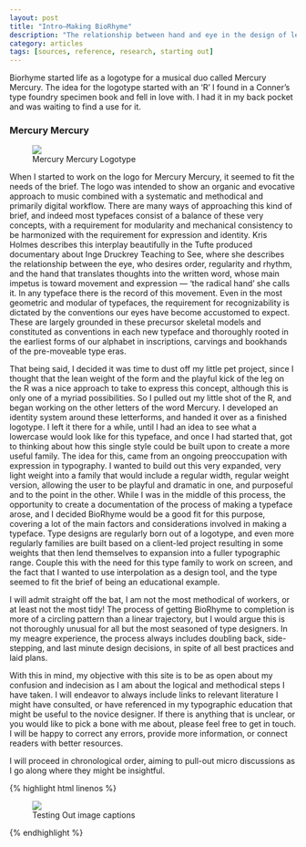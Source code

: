 ```yaml
---
layout: post
title: "Intro—Making BioRhyme"
description: "The relationship between hand and eye in the design of letterforms"
category: articles
tags: [sources, reference, research, starting out]
---
```


Biorhyme started life as a logotype for a musical duo called Mercury Mercury. The idea for the logotype started with an ‘R’ I found in a Conner’s type foundry specimen book and fell in love with. I had it in my back pocket and was waiting to find a use for it. 

### Mercury Mercury

<figure>
	<img src=Illustrations_Conners R_01 copy 2.png)>
	<figcaption>Mercury Mercury Logotype</figcaption>
</figure>

When I started to work on the logo for Mercury Mercury, it seemed to fit the needs of the brief. The logo was intended to show an organic and evocative approach to music combined with a systematic and methodical and primarily digital workflow. There are many ways of approaching this kind of brief, and indeed most typefaces consist of a balance of these very concepts, with a requirement for modularity and mechanical consistency to be harmonized with the requirement for expression and identity. Kris Holmes describes this interplay beautifully in the Tufte produced documentary about Inge Druckrey Teaching to See, where she describes the relationship between the eye, who desires order, regularity and rhythm, and the hand that translates thoughts into the written word, whose main impetus is toward movement and expression — ‘the radical hand’ she calls it. In any typeface there is the record of this movement. Even in the most geometric and modular of typefaces, the requirement for recognizability is dictated by the conventions our eyes have become accustomed to expect. These are largely grounded in these precursor skeletal models and constituted as conventions in each new typeface and thoroughly rooted in the earliest forms of our alphabet in inscriptions, carvings and bookhands of the pre-moveable type eras.
 
That being said, I decided it was time to dust off my little pet project, since I thought that the lean weight of the form and the playful kick of the leg on the R was a nice approach to take to express this concept, although this is only one of a myriad possibilities. So I pulled out my little shot of the R, and began working on the other letters of the word Mercury. I developed an identity system around these letterforms, and handed it over as a finished logotype. I left it there for a while, until l had an idea to see what a lowercase would look like for this typeface, and once I had started that, got to thinking about how this single style could be built upon to create a more useful family. The idea for this, came from an ongoing preoccupation with expression in typography. I wanted to build out this very expanded, very light weight into a family that would include a regular width, regular weight version, allowing the user to be playful and dramatic in one, and purposeful and to the point in the other. While I was in the middle of this process, the opportunity to create a documentation of the process of making a typeface arose, and I decided BioRhyme would be a good fit for this purpose, covering a lot of the main factors and considerations involved in making a typeface. Type designs are regularly born out of a logotype, and even more regularly families are built based on a client-led project resulting in some weights that then lend themselves to expansion into a fuller typographic range. Couple this with the need for this type family to work on screen, and the fact that I wanted to use interpolation as a design tool, and the type seemed to fit the brief of being an educational example.
 
I will admit straight off the bat, I am not the most methodical of workers, or at least not the most tidy! The process of getting BioRhyme to completion is more of a circling pattern than a linear trajectory, but I would argue this is not thoroughly unusual for all but the most seasoned of type designers. In my meagre experience, the process always includes doubling back, side-stepping, and last minute design decisions, in spite of all best practices and laid plans.
 
With this in mind, my objective with this site is to be as open about my confusion and indecision as I am about the logical and methodical steps I have taken. I will endeavor to always include links to relevant literature I might have consulted, or have referenced in my typographic education that might be useful to the novice designer. If there is anything that is unclear, or you would like to pick a bone with me about, please feel free to get in touch. I will be happy to correct any errors, provide more information, or connect readers with better resources.
 
I will proceed in chronological order, aiming to pull-out micro discussions as I go along where they might be insightful.



{% highlight html linenos %}
<figure>
	<img src="/images/image-filename-1.jpg">
	<figcaption>Testing Out image captions</figcaption>
</figure>
{% endhighlight %}